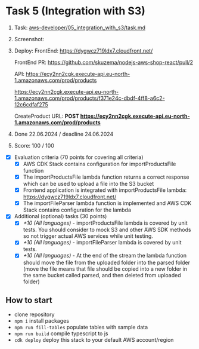 # Task 5 (Integration with S3)

1. Task: [aws-developer/05_integration_with_s3/task.md](https://github.com/rolling-scopes-school/aws/blob/main/aws-developer/05_integration_with_s3/task.md)
2. Screenshot:
3. Deploy:
   FrontEnd:
   https://dygwcz719ldx7.cloudfront.net/

   FrontEnd PR:
   https://github.com/skuzema/nodejs-aws-shop-react/pull/2

   API:
   https://ecy2nn2cgk.execute-api.eu-north-1.amazonaws.com/prod/products

   https://ecy2nn2cgk.execute-api.eu-north-1.amazonaws.com/prod/products/f371e24c-dbdf-4ff8-a6c2-12c6cdfaf275

   CreateProduct URL:
   **POST https://ecy2nn2cgk.execute-api.eu-north-1.amazonaws.com/prod/products**

4. Done 22.06.2024 / deadline 24.06.2024
5. Score: 100 / 100

- [x] Evaluation criteria (70 points for covering all criteria)
  - [x] AWS CDK Stack contains configuration for importProductsFile function
  - [x] The importProductsFile lambda function returns a correct response which can be used to upload a file into the S3 bucket
  - [x] Frontend application is integrated with importProductsFile lambda: https://dygwcz719ldx7.cloudfront.net/
  - [x] The importFileParser lambda function is implemented and AWS CDK Stack contains configuration for the lambda
- [x] Additional (optional) tasks (30 points)
  - [x] _+10 (All languages)_ - importProductsFile lambda is covered by unit tests. You should consider to mock S3 and other AWS SDK methods so not trigger actual AWS services while unit testing.
  - [x] _+10 (All languages)_ - importFileParser lambda is covered by unit tests.
  - [x] _+10 (All languages)_ - At the end of the stream the lambda function should move the file from the uploaded folder into the parsed folder (move the file means that file should be copied into a new folder in the same bucket called parsed, and then deleted from uploaded folder)

## How to start

- clone repository
- `npm i` install packages
- `npm run fill-tables` populate tables with sample data
- `npm run build` compile typescript to js
- `cdk deploy` deploy this stack to your default AWS account/region
